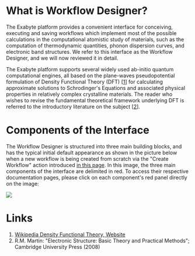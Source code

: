 # What is Workflow Designer?

 The Exabyte platform provides a convenient interface for conceiving, executing and saving workflows which implement most of the possible calculations in the computational atomistic study of materials, such as the computation of thermodynamic quantities,  phonon dispersion curves, and electronic band structures. We refer to this interface as the Workflow Designer, and we will now reviewed it in detail. 
 
 The Exabyte platform supports several widely used ab-initio quantum computational engines, all based on the plane-waves pseudopotential formulation of Density Functional Theory (DFT) [[1](#links)] for calculating approximate solutions to Schrodinger's Equations and associated physical properties in relatively complex crystalline materials. The reader who wishes to revise the fundamental theoretical framework underlying DFT is referred to the introductory literature on the subject [[2](#links)]. 

# Components of the Interface

The Workflow Designer is structured into three main building blocks, and has the typical initial default appearance as shown in the picture below when a new workflow is being created from scratch via the "Create Workflow" action introduced [in this page](../workflows/create.md). In this image, the three main components of the interface are delimited in red. To access their respective documentation pages, please click on each component's red panel directly on the image:

<img src="/images/workflow-designer-initial.png/" usemap="#mapname">

<map name="mapname">
    <area shape="rect" coords="0,91,190,512" href="/workflow-designer/sidebar-items/">
    <area shape="rect" coords="190,91,754,512" href="/workflow-designer/source-editor-intro/">
    <area shape="rect" coords="0,28,754,91" href="/workflow-designer/header-menu-actions">
</map>

<!-- coords="x1,y1,x2,y2" -->
<!-- x1=top left X coordinate -->
<!-- y1=top left Y coordinate -->
<!-- x2=bottom right X coordinate -->
<!-- y2=bottom right Y coordinate -->



<!--  The reader who is interested in learning more about the detailed numerical implementations of such quantum mechanical calculations in both of these codes is referred to their respective [documentation websites](#links). -->

# Links

1. [Wikipedia Density Functional Theory, Website](https://en.wikipedia.org/wiki/Density_functional_theory)
2. R.M. Martin: "Electronic Structure: Basic Theory and Practical Methods"; Cambridge University Press (2008)


